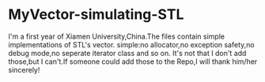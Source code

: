 # MyVector-simulating-STL
I'm a first year of Xiamen University,China.The files contain simple implementations of STL's vector.
simple:no allocator,no exception safety,no debug mode,no seperate iterator class and so on.
It's not that I don't add those,but I can't.If someone could add those to the Repo,I will thank him/her sincerely!
